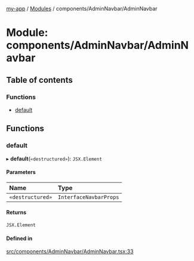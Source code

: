 [my-app](../README.md) / [Modules](../modules.md) / components/AdminNavbar/AdminNavbar

# Module: components/AdminNavbar/AdminNavbar

## Table of contents

### Functions

- [default](components_AdminNavbar_AdminNavbar.md#default)

## Functions

### default

▸ **default**(`«destructured»`): `JSX.Element`

#### Parameters

| Name | Type |
| :------ | :------ |
| `«destructured»` | `InterfaceNavbarProps` |

#### Returns

`JSX.Element`

#### Defined in

[src/components/AdminNavbar/AdminNavbar.tsx:33](https://github.com/Nitya-Pasrija/talawa-admin/blob/a743224/src/components/AdminNavbar/AdminNavbar.tsx#L33)
